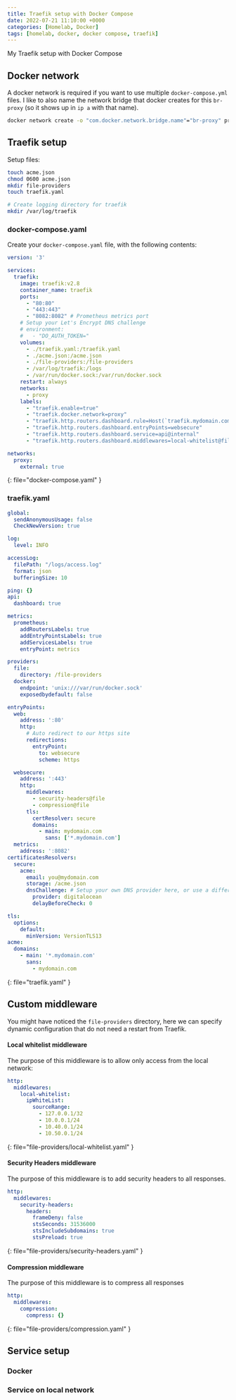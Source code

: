 ```yaml
---
title: Traefik setup with Docker Compose
date: 2022-07-21 11:10:00 +0000
categories: [Homelab, Docker]
tags: [homelab, docker, docker compose, traefik]
---
```


My Traefik setup with Docker Compose

## Docker network
A docker network is required if you want to use multiple `docker-compose.yml` files.
I like to also name the network bridge that docker creates for this `br-proxy` (so it shows up in `ip a` with that name).

```bash
docker network create -o "com.docker.network.bridge.name"="br-proxy" proxy
```

## Traefik setup

Setup files:

```bash
touch acme.json
chmod 0600 acme.json
mkdir file-providers
touch traefik.yaml

# Create logging directory for traefik
mkdir /var/log/traefik
```

### docker-compose.yaml
Create your `docker-compose.yaml` file, with the following contents:

```yaml
version: '3'

services:
  traefik:
    image: traefik:v2.8
    container_name: traefik
    ports:
      - "80:80"
      - "443:443"
      - "8082:8082" # Prometheus metrics port
    # Setup your Let's Encrypt DNS challenge
    # environment:
    #   - "DO_AUTH_TOKEN="
    volumes:
      - ./traefik.yaml:/traefik.yaml
      - ./acme.json:/acme.json
      - ./file-providers:/file-providers
      - /var/log/traefik:/logs
      - /var/run/docker.sock:/var/run/docker.sock
    restart: always
    networks:
      - proxy
    labels:
      - "traefik.enable=true"
      - "traefik.docker.network=proxy"
      - "traefik.http.routers.dashboard.rule=Host(`traefik.mydomain.com`)"
      - "traefik.http.routers.dashboard.entryPoints=websecure"
      - "traefik.http.routers.dashboard.service=api@internal"
      - "traefik.http.routers.dashboard.middlewares=local-whitelist@file"

networks:
  proxy:
    external: true
```
{: file="docker-compose.yaml" }

### traefik.yaml
```yaml
global:
  sendAnonymousUsage: false
  CheckNewVersion: true

log:
  level: INFO

accessLog:
  filePath: "/logs/access.log"
  format: json
  bufferingSize: 10

ping: {}
api:
  dashboard: true

metrics:
  prometheus:
    addRoutersLabels: true
    addEntryPointsLabels: true
    addServicesLabels: true
    entryPoint: metrics

providers:
  file:
    directory: /file-providers
  docker:
    endpoint: 'unix:///var/run/docker.sock'
    exposedbydefault: false

entryPoints:
  web:
    address: ':80'
    http:
      # Auto redirect to our https site
      redirections:
        entryPoint:
          to: websecure
          scheme: https

  websecure:
    address: ':443'
    http:
      middlewares:
        - security-headers@file
        - compression@file
      tls:
        certResolver: secure
        domains:
          - main: mydomain.com
            sans: ['*.mydomain.com']
  metrics:
    address: ':8082'
certificatesResolvers:
  secure:
    acme:
      email: you@mydomain.com
      storage: /acme.json
      dnsChallenge: # Setup your own DNS provider here, or use a different type of challenge
        provider: digitalocean
        delayBeforeCheck: 0

tls:
  options:
    default:
      minVersion: VersionTLS13
acme:
  domains:
    - main: '*.mydomain.com'
      sans:
        - mydomain.com
```
{: file="traefik.yaml" }


## Custom middleware
You might have noticed the `file-providers` directory, here we can specify dynamic configuration that do not need a restart from Traefik.

#### Local whitelist middleware
The purpose of this middleware is to allow only access from the local network:
```yaml
http:
  middlewares:
    local-whitelist:
      ipWhiteList:
        sourceRange:
          - 127.0.0.1/32
          - 10.0.0.1/24
          - 10.40.0.1/24
          - 10.50.0.1/24
```
{: file="file-providers/local-whitelist.yaml" }

#### Security Headers middleware
The purpose of this middleware is to add security headers to all responses.
```yaml
http:
  middlewares:
    security-headers:
      headers:
        frameDeny: false
        stsSeconds: 31536000
        stsIncludeSubdomains: true
        stsPreload: true
```
{: file="file-providers/security-headers.yaml" }

#### Compression middleware
The purpose of this middleware is to compress all responses
```yaml
http:
  middlewares:
    compression:
      compress: {}
```
{: file="file-providers/compression.yaml" }

## Service setup

### Docker

### Service on local network

